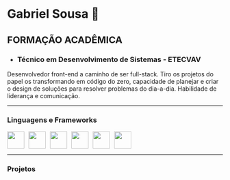 <h1>Gabriel Sousa 👋</h1>

<h2 style="font-size: 22px">FORMAÇÃO ACADÊMICA</h2>
<ul>
  <li><h3>Técnico em Desenvolvimento de Sistemas - ETECVAV</h3></li>
</ul>

<p>Desenvolvedor front-end a caminho de ser full-stack. Tiro os projetos do papel os transformando em código do zero,
capacidade de planejar e criar o design de soluções para resolver problemas do dia-a-dia. Habilidade de liderança e comunicação.
</p>

---

### Linguagens e Frameworks
<div class="inline" style="display: inline-flex">
  <img aling="left" width="40px" style="padding-right: 10" src="https://cdn.jsdelivr.net/gh/devicons/devicon@latest/icons/html5/html5-original.svg" />
  <img aling="left" width="40px" style="padding-right: 10" src="https://cdn.jsdelivr.net/gh/devicons/devicon@latest/icons/css3/css3-original.svg" />
  <img aling="left" width="40px" style="padding-right: 10" src="https://cdn.jsdelivr.net/gh/devicons/devicon@latest/icons/javascript/javascript-original.svg" />
  <img aling="left" width="40px" style="padding-right: 10" src="https://cdn.jsdelivr.net/gh/devicons/devicon@latest/icons/php/php-original.svg" />
  <img aling="left" width="40px" style="margin-right: 10" src="https://cdn.jsdelivr.net/gh/devicons/devicon@latest/icons/bootstrap/bootstrap-original.svg" />
  <img aling="left" width="40px" style="padding-right: 10" src="https://cdn.jsdelivr.net/gh/devicons/devicon@latest/icons/react/react-original.svg" />
  <br />
</div>

---

### Projetos
          
          
<!--
**BielBetis4/BielBetis4** is a ✨ _special_ ✨ repository because its `README.md` (this file) appears on your GitHub profile.

Here are some ideas to get you started:

- 🔭 I’m currently working on ...
- 🌱 I’m currently learning ...
- 👯 I’m looking to collaborate on ...
- 🤔 I’m looking for help with ...
- 💬 Ask me about ...
- 📫 How to reach me: ...
- 😄 Pronouns: ...
- ⚡ Fun fact: ...
-->
